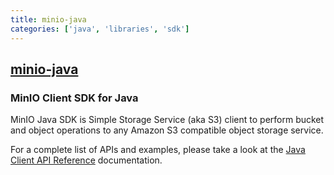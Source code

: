 ```yaml
---
title: minio-java
categories: ['java', 'libraries', 'sdk']
---
```

## [minio-java](https://github.com/minio/minio-java)

### MinIO Client SDK for Java


MinIO Java SDK is Simple Storage Service (aka S3) client to perform bucket and object operations to any Amazon S3 compatible object storage service.

For a complete list of APIs and examples, please take a look at the [Java Client API Reference](https://docs.min.io/docs/java-client-api-reference) documentation.
